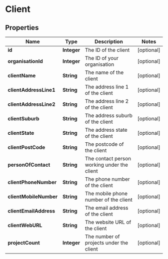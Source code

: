 

# Client

## Properties

Name | Type | Description | Notes
------------ | ------------- | ------------- | -------------
**id** | **Integer** | The ID of the client |  [optional]
**organisationId** | **Integer** | The ID of your organisation |  [optional]
**clientName** | **String** | The name of the client |  [optional]
**clientAddressLine1** | **String** | The address line 1 of the client |  [optional]
**clientAddressLine2** | **String** | The address line 2 of the client |  [optional]
**clientSuburb** | **String** | The address suburb of the client |  [optional]
**clientState** | **String** | The address state of the client |  [optional]
**clientPostCode** | **String** | The postcode of the client |  [optional]
**personOfContact** | **String** | The contact person working under the client |  [optional]
**clientPhoneNumber** | **String** | The phone number of the client |  [optional]
**clientMobileNumber** | **String** | The mobile phone number of the client |  [optional]
**clientEmailAddress** | **String** | The email address of the client |  [optional]
**clientWebURL** | **String** | The website URL of the client |  [optional]
**projectCount** | **Integer** | The number of projects under the client |  [optional]




